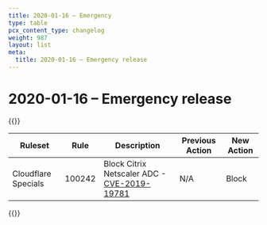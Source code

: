 ```yaml
---
title: 2020-01-16 – Emergency
type: table
pcx_content_type: changelog
weight: 987
layout: list
meta:
  title: 2020-01-16 – Emergency release
---
```


# 2020-01-16 – Emergency release

{{<table-wrap>}}

<table style="width: 100%">
  <thead>
    <tr>
      <th>Ruleset</th>
      <th>Rule</th>
      <th>Description</th>
      <th>Previous Action</th>
      <th>New Action</th>
    </tr>
  </thead>
  <tbody>
    <tr>
      <td>Cloudflare Specials</td>
      <td>100242</td>
      <td>
        Block Citrix Netscaler ADC -
        <a href="https://nvd.nist.gov/vuln/detail/CVE-2019-19781"
          >CVE-2019-19781</a
        >
      </td>
      <td>N/A</td>
      <td>Block</td>
    </tr>
  </tbody>
</table>
{{</table-wrap>}}
